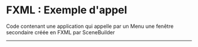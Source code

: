 # FXML : Exemple d'appel

Code contenant une application qui appelle par un Menu une fenêtre secondaire créée en FXML par SceneBuilder

---
